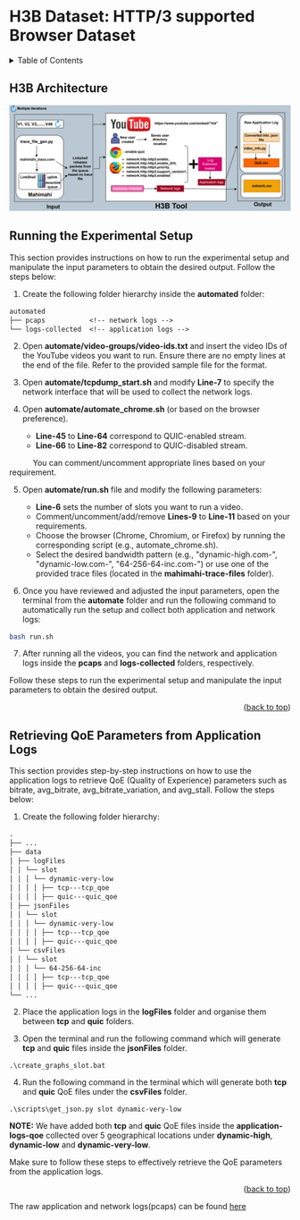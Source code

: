 # H3B Dataset: HTTP/3 supported Browser Dataset

<!-- TABLE OF CONTENTS -->
<details>
  <summary>Table of Contents</summary>
  <ul>
    <li>
      <a href="#h3b-architecture">H3B Architecture</a>
    </li>
    <li>
      <a href="#running-the-experimental-setup">Running the Experimental Setup</a>
    </li>
    <li>
      <a href="#retrieving-qoe-parameters-from-application-logs">Retrieving QoE Parameters from Application Logs</a>
    </li>
  </ul>
</details>

## H3B Architecture
![H3B-architecture](H3B-architecture.png)

## Running the Experimental Setup

This section provides instructions on how to run the experimental setup and manipulate the input parameters to obtain the desired output. Follow the steps below:

1. Create the following folder hierarchy inside the **automated** folder:

```
automated
├── pcaps           <!-- network logs -->
└── logs-collected  <!-- application logs -->
```

2. Open **automate/video-groups/video-ids.txt** and insert the video IDs of the YouTube videos you want to run. Ensure there are no empty lines at the end of the file. Refer to the provided sample file for the format.

3. Open **automate/tcpdump_start.sh** and modify **Line-7** to specify the network interface that will be used to collect the network logs.

4. Open **automate/automate_chrome.sh** (or based on the browser preference). 

    * **Line-45** to **Line-64** correspond to QUIC-enabled stream.
    * **Line-66** to **Line-82** correspond to QUIC-disabled stream.

&emsp;&emsp;&emsp;You can comment/uncomment appropriate lines based on your requirement.

5. Open **automate/run.sh** file and modify the following parameters:
  
    * **Line-6** sets the number of slots you want to run a video.
    * Comment/uncomment/add/remove **Lines-9** to **Line-11** based on your requirements.
    * Choose the browser (Chrome, Chromium, or Firefox) by running the corresponding script (e.g., automate_chrome.sh).
    * Select the desired bandwidth pattern (e.g., "dynamic-high.com-", "dynamic-low.com-", "64-256-64-inc.com-") or use one of the provided trace files (located in the **mahimahi-trace-files** folder).

6. Once you have reviewed and adjusted the input parameters, open the terminal from the **automate** folder and run the following command to automatically run the setup and collect both application and network logs:
```sh
bash run.sh
```

7. After running all the videos, you can find the network and application logs inside the **pcaps** and **logs-collected** folders, respectively.

Follow these steps to run the experimental setup and manipulate the input parameters to obtain the desired output.

<p align="right">(<a href="#h3b-dataset-http3-supported-browser-dataset">back to top</a>)</p>

## Retrieving QoE Parameters from Application Logs

This section provides step-by-step instructions on how to use the application logs to retrieve QoE (Quality of Experience) parameters such as bitrate, avg_bitrate, avg_bitrate_variation, and avg_stall. Follow the steps below:

1. Create the following folder hierarchy:
```
.
├── ...
├── data
│ ├── logFiles
│ │ └── slot
│ │ │ └── dynamic-very-low
│ │ │ │ ├── tcp---tcp_qoe
│ │ │ │ ├── quic---quic_qoe
│ ├── jsonFiles
│ │ └── slot
│ │ │ └── dynamic-very-low
│ │ │ │ ├── tcp---tcp_qoe
│ │ │ │ ├── quic---quic_qoe
│ └── csvFiles
│ │ └── slot
│ │ │ └── 64-256-64-inc
│ │ │ │ ├── tcp---tcp_qoe
│ │ │ │ ├── quic---quic_qoe
└── ...
```

2. Place the application logs in the **logFiles** folder and organise them between **tcp** and **quic** folders.

3. Open the terminal and run the following command which will generate **tcp** and **quic** files inside the **jsonFiles** folder. 
```
.\create_graphs_slot.bat
```

4. Run the following command in the terminal which will generate both **tcp** and **quic** QoE files under the **csvFiles** folder. 
```
.\scripts\get_json.py slot dynamic-very-low
```
**NOTE:** We have added both **tcp** and **quic** QoE files inside the **application-logs-qoe** collected over 5 geographical locations under **dynamic-high**, **dynamic-low** and **dynamic-very-low**. 

Make sure to follow these steps to effectively retrieve the QoE parameters from the application logs.

<p align="right">(<a href="#h3b-dataset-http3-supported-browser-dataset">back to top</a>)</p>

The raw application and network logs(pcaps) can be found [here](https://drive.google.com/drive/folders/1MsywvxEPOHagHO6JAQ9FPTGLHV17t638?usp=sharing)
